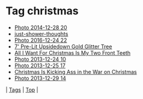 <!--
title: Tag christmas
date: 2020-06-28T15:26:58.395Z
tags:
-->
# Tag christmas

 * [Photo 2014-12-28 20](106437039479.md)
 * [just-shower-thoughts](154903093639.md)
 * [Photo 2016-12-24 22](154909171109.md)
 * [7' Pre-Lit Upsidedown Gold Glitter Tree](70621545537.md)
 * [All I Want For Christmas Is My Two Front Teeth](70887865348.md)
 * [Photo 2013-12-24 10](70996659422.md)
 * [Photo 2013-12-25 17](71115274463.md)
 * [Christmas Is Kicking Ass in the War on Christmas](71197493842.md)
 * [Photo 2013-12-29 14](71520114220.md)

| [Tags](tags.md) | [Top](index.md) |
